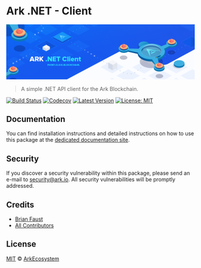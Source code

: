 # Ark .NET - Client

<p align="center">
    <img src="https://github.com/ArkEcosystem/dotnet-client/blob/master/banner.png" />
</p>

> A simple .NET API client for the Ark Blockchain.

[![Build Status](https://badgen.now.sh/travis/ArkEcosystem/dotnet-client)](https://travis-ci.org/ArkEcosystem/dotnet-client)
[![Codecov](https://badgen.now.sh/codecov/c/github/arkecosystem/dotnet-client)](https://codecov.io/gh/arkecosystem/dotnet-client)
[![Latest Version](https://badgen.now.sh/github/release/ArkEcosystem/dotnet-client)](https://github.com/ArkEcosystem/dotnet-client/releases)
[![License: MIT](https://badgen.now.sh/badge/license/MIT/green)](https://opensource.org/licenses/MIT)

## Documentation

You can find installation instructions and detailed instructions on how to use this package at the [dedicated documentation site](https://docs.ark.io/api/sdk/clients/dotnet.html).

## Security

If you discover a security vulnerability within this package, please send an e-mail to security@ark.io. All security vulnerabilities will be promptly addressed.

## Credits

- [Brian Faust](https://github.com/faustbrian)
- [All Contributors](../../../../contributors)

## License

[MIT](LICENSE) © [ArkEcosystem](https://ark.io)
